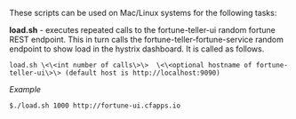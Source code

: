 These scripts can be used on Mac/Linux systems for the following tasks:

**load.sh** - executes repeated calls to the fortune-teller-ui random fortune REST endpoint.  This in turn calls the fortune-teller-fortune-service random endpoint to show load in the hystrix dashboard.  It is called as follows.

```
load.sh \<\<int number of calls\>\>  \<\<optional hostname of fortune-teller-ui\>\> (default host is http://localhost:9090)
```

_Example_
```
$./load.sh 1000 http://fortune-ui.cfapps.io
```
